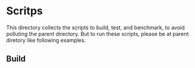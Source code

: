 # Scritps
This directory collects the scripts to build, test, and benchmark, to avoid polluting the parent directory.
But to run these scripts, please be at parent diretory like following examples.

## Build
